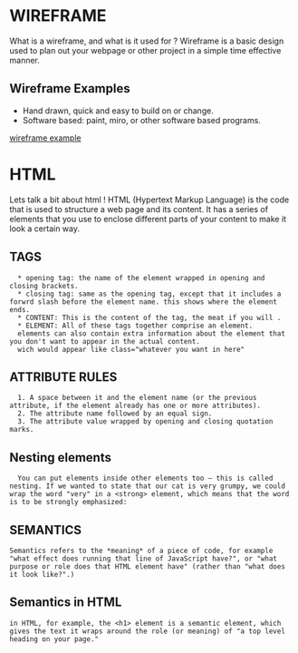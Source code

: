 # WIREFRAME
  What is a wireframe, and what is it used for ?  Wireframe is a basic design used to plan out your webpage or other project in a simple time effective manner.

## Wireframe Examples
  * Hand drawn, quick and easy to build on or change.
  * Software based: paint, miro, or other software based programs.
  
  [wireframe example](https://i1.wp.com/d1dlalugb0z2hd.cloudfront.net/handbooks/agile-handbook/wireframe/02-newspaper-site-wireframe-example.png?resize=800%2C601&ssl=1)


# HTML

  Lets talk a bit about html !
    HTML (Hypertext Markup Language) is the code that is used to structure a web page and its content.
    It has a series of elements that you use to enclose different parts of your content to make it look a certain way.

  ## TAGS
      * opening tag: the name of the element wrapped in opening and closing brackets.
      * closing tag: same as the opening tag, except that it includes a forwrd slash before the element name. this shows where the element ends.
      * CONTENT: This is the content of the tag, the meat if you will .
      * ELEMENT: All of these tags together comprise an element.
      elements can also contain extra information about the element that you don't want to appear in the actual content.
      wich would appear like class="whatever you want in here"

  ## ATTRIBUTE RULES
      1. A space between it and the element name (or the previous attribute, if the element already has one or more attributes).
      2. The attribute name followed by an equal sign.
      3. The attribute value wrapped by opening and closing quotation marks.  

  ## Nesting elements
      You can put elements inside other elements too — this is called nesting. If we wanted to state that our cat is very grumpy, we could wrap the word "very" in a <strong> element, which means that the word is to be strongly emphasized:

  ## SEMANTICS
    Semantics refers to the *meaning* of a piece of code, for example "what effect does running that line of JavaScript have?", or "what purpose or role does that HTML element have" (rather than "what does it look like?".)
 ## Semantics in HTML
    in HTML, for example, the <h1> element is a semantic element, which gives the text it wraps around the role (or meaning) of "a top level heading on your page."
  
     

      